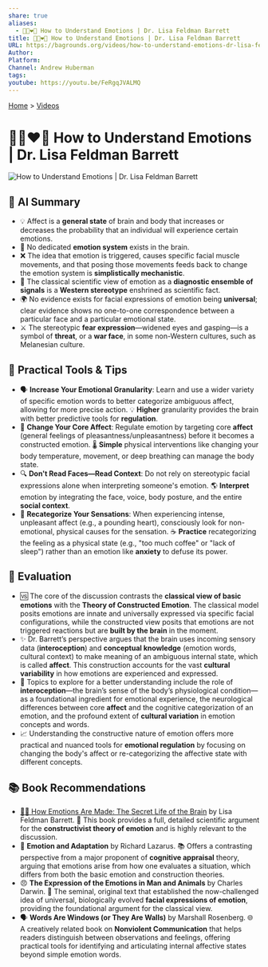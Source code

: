 ```yaml
---
share: true
aliases:
  - 🤔🤯❤️📖 How to Understand Emotions | Dr. Lisa Feldman Barrett
title: 🤔🤯❤️📖 How to Understand Emotions | Dr. Lisa Feldman Barrett
URL: https://bagrounds.org/videos/how-to-understand-emotions-dr-lisa-feldman-barrett
Author:
Platform:
Channel: Andrew Huberman
tags:
youtube: https://youtu.be/FeRgqJVALMQ
---
```

[Home](../index.md) > [Videos](./index.md)  
# 🤔🤯❤️📖 How to Understand Emotions | Dr. Lisa Feldman Barrett  
![How to Understand Emotions | Dr. Lisa Feldman Barrett](https://youtu.be/FeRgqJVALMQ)  
  
## 🤖 AI Summary  
* 💡 Affect is a **general state** of brain and body that increases or decreases the probability that an individual will experience certain emotions.  
* 🧠 No dedicated **emotion system** exists in the brain.  
* ❌ The idea that emotion is triggered, causes specific facial muscle movements, and that posing those movements feeds back to change the emotion system is **simplistically mechanistic**.  
* 📜 The classical scientific view of emotion as a **diagnostic ensemble of signals** is a **Western stereotype** enshrined as scientific fact.  
* 🌍 No evidence exists for facial expressions of emotion being **universal**; clear evidence shows no one-to-one correspondence between a particular face and a particular emotional state.  
* ⚔️ The stereotypic **fear expression**—widened eyes and gasping—is a symbol of **threat**, or a **war face**, in some non-Western cultures, such as Melanesian culture.  
  
## 🔨 Practical Tools & Tips  
* 🗣️ **Increase Your Emotional Granularity**: Learn and use a wider variety of specific emotion words to better categorize ambiguous affect, allowing for more precise action. 💡 **Higher** granularity provides the brain with better predictive tools for **regulation**.  
* 🧘 **Change Your Core Affect**: Regulate emotion by targeting core **affect** (general feelings of pleasantness/unpleasantness) before it becomes a constructed emotion. 🌡️ **Simple** physical interventions like changing your body temperature, movement, or deep breathing can manage the body state.  
* 🔍 **Don't Read Faces—Read Context**: Do not rely on stereotypic facial expressions alone when interpreting someone's emotion. 🌎 **Interpret** emotion by integrating the face, voice, body posture, and the entire **social context**.  
* 🔄 **Recategorize Your Sensations**: When experiencing intense, unpleasant affect (e.g., a pounding heart), consciously look for non-emotional, physical causes for the sensation. ☕ **Practice** recategorizing the feeling as a physical state (e.g., "too much coffee" or "lack of sleep") rather than an emotion like **anxiety** to defuse its power.  
  
## 🤔 Evaluation  
* 🆚 The core of the discussion contrasts the **classical view of basic emotions** with the **Theory of Constructed Emotion**. The classical model posits emotions are innate and universally expressed via specific facial configurations, while the constructed view posits that emotions are not triggered reactions but are **built by the brain** in the moment.  
* ✨ Dr. Barrett’s perspective argues that the brain uses incoming sensory data (**interoception**) and **conceptual knowledge** (emotion words, cultural context) to make meaning of an ambiguous internal state, which is called **affect**. This construction accounts for the vast **cultural variability** in how emotions are experienced and expressed.  
* 🧐 Topics to explore for a better understanding include the role of **interoception**—the brain’s sense of the body’s physiological condition—as a foundational ingredient for emotional experience, the neurological differences between core **affect** and the cognitive categorization of an emotion, and the profound extent of **cultural variation** in emotion concepts and words.  
* 📈 Understanding the constructive nature of emotion offers more practical and nuanced tools for **emotional regulation** by focusing on changing the body's affect or re-categorizing the affective state with different concepts.  
  
## 📚 Book Recommendations  
* [🧠🤔 How Emotions Are Made: The Secret Life of the Brain](../books/how-emotions-are-made-the-secret-life-of-the-brain.md) by Lisa Feldman Barrett. 📖 This book provides a full, detailed scientific argument for the **constructivist theory of emotion** and is highly relevant to the discussion.  
* 😬 **Emotion and Adaptation** by Richard Lazarus. 📚 Offers a contrasting perspective from a major proponent of **cognitive appraisal** theory, arguing that emotions arise from how one evaluates a situation, which differs from both the basic emotion and construction theories.  
* 😠 **The Expression of the Emotions in Man and Animals** by Charles Darwin. 📜 The seminal, original text that established the now-challenged idea of universal, biologically evolved **facial expressions of emotion**, providing the foundational argument for the classical view.  
* 🗣️ **Words Are Windows (or They Are Walls)** by Marshall Rosenberg. 🌐 A creatively related book on **Nonviolent Communication** that helps readers distinguish between observations and feelings, offering practical tools for identifying and articulating internal affective states beyond simple emotion words.